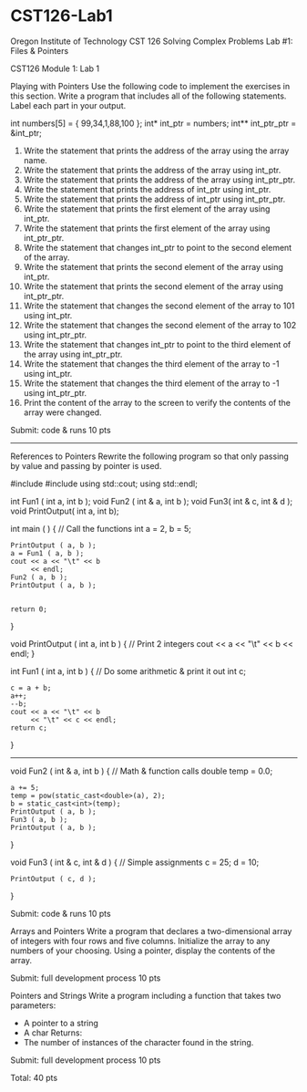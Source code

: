 # CST126-Lab1
Oregon Institute of Technology
CST 126 Solving Complex Problems
Lab #1: Files & Pointers


CST126
Module 1: Lab 1


Playing with Pointers
Use the following code to implement the exercises in this section. 
Write a program that includes all of the following statements. 
Label each part in your output.


int numbers[5] = { 99,34,1,88,100 };
int* int_ptr = numbers;
int** int_ptr_ptr = &int_ptr;


1. Write the statement that prints the address of the array using the array name.
2. Write the statement that prints the address of the array using int_ptr.
3. Write the statement that prints the address of the array using int_ptr_ptr.
4. Write the statement that prints the address of int_ptr using int_ptr.
5. Write the statement that prints the address of int_ptr using int_ptr_ptr.
6. Write the statement that prints the first element of the array using int_ptr.
7. Write the statement that prints the first element of the array using int_ptr_ptr.
8. Write the statement that changes int_ptr to point to the second element of the array.
9. Write the statement that prints the second element of the array using int_ptr.
10. Write the statement that prints the second element of the array using int_ptr_ptr.
11. Write the statement that changes the second element of the array to 101 using int_ptr.
12. Write the statement that changes the second element of the array to 102 using int_ptr_ptr.
13. Write the statement that changes int_ptr to point to the third element of the array using int_ptr_ptr.
14. Write the statement that changes the third element of the array to -1 using int_ptr.
15. Write the statement that changes the third element of the array to -1 using int_ptr_ptr.
16. Print the content of the array to the screen to verify the contents of the array were changed.


Submit: code & runs
10 pts




________________


References to Pointers
Rewrite the following program so that only passing by value and passing by pointer is used.


#include <iostream>
#include <cmath>
using std::cout;
using std::endl;
 
int Fun1 ( int a, int b );
void Fun2 ( int & a, int b );
void Fun3( int & c, int & d );
void PrintOutput( int a, int b);
 
int main ( )
{ // Call the functions
    int a = 2, b = 5;
 
    PrintOutput ( a, b );
    a = Fun1 ( a, b );
    cout << a << "\t" << b 
         << endl;
    Fun2 ( a, b );
    PrintOutput ( a, b );


    return 0;
}


void PrintOutput ( int a, int b )
{ // Print 2 integers
    cout << a << "\t" << b 
         << endl;
}


int Fun1 ( int a, int b )
{ // Do some arithmetic & print it out
    int c;
 
    c = a + b;
    a++;
    --b;
    cout << a << "\t" << b 
         << "\t" << c << endl;
    return c;
}




________________


void Fun2 ( int & a, int b )
{ // Math & function calls
    double temp = 0.0;
 
    a += 5;
    temp = pow(static_cast<double>(a), 2);
    b = static_cast<int>(temp);
    PrintOutput ( a, b );
    Fun3 ( a, b );
    PrintOutput ( a, b );
}


void Fun3 ( int & c, int & d )
{ // Simple assignments
    c = 25;
    d = 10;
 
    PrintOutput ( c, d );
}


Submit: code & runs
10 pts 


Arrays and Pointers
Write a program that declares a two-dimensional array of integers with four rows and five columns.
Initialize the array to any numbers of your choosing. 
Using a pointer, display the contents of the array.


Submit: full development process
10 pts


Pointers and Strings
Write a program including a function that takes two parameters:
* A pointer to a string
* A char
Returns:
* The number of instances of the character found in the string.


Submit: full development process
10 pts


Total: 40 pts
